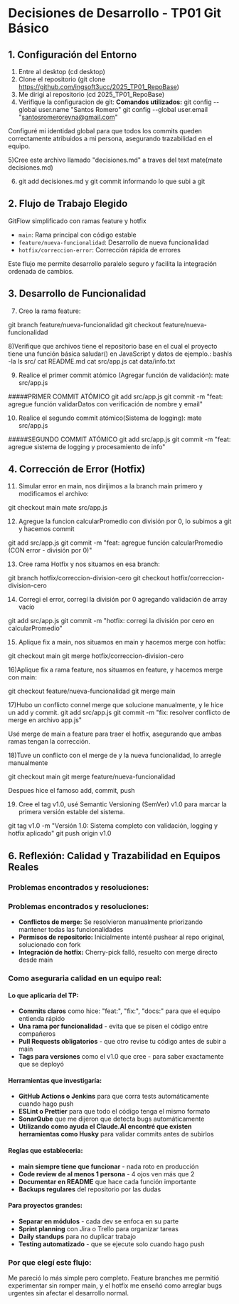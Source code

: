 # Decisiones de Desarrollo - TP01 Git Básico

## 1. Configuración del Entorno

1) Entre al desktop (cd desktop)
2) Clone el repositorio (git clone https://github.com/ingsoft3ucc/2025_TP01_RepoBase)
3) Me dirigi al repositorio (cd 2025_TP01_RepoBase)
4) Verifique la configuracion de git:
**Comandos utilizados:**
git config --global user.name "Santos Romero"
git config --global user.email "santosromeroreyna@gmail.com"

Configuré mi identidad global para que todos los commits queden correctamente atribuidos a mi persona, asegurando trazabilidad en el equipo.

5)Cree este archivo llamado "decisiones.md" a traves del text mate(mate decisiones.md)

6) git add decisiones.md y git commit informando lo que subi a git

## 2. Flujo de Trabajo Elegido

GitFlow simplificado con ramas feature y hotfix
- `main`: Rama principal con código estable
- `feature/nueva-funcionalidad`: Desarrollo de nueva funcionalidad  
- `hotfix/correccion-error`: Corrección rápida de errores

Este flujo me permite desarrollo paralelo seguro y facilita la integración ordenada de cambios.

## 3. Desarrollo de Funcionalidad

7) Creo la rama feature:

git branch feature/nueva-funcionalidad
git checkout feature/nueva-funcionalidad

8)Verifique que archivos tiene el repositorio base en el cual el proyecto tiene una función básica saludar() en JavaScript y datos de ejemplo.:
bashls -la
ls src/
cat README.md
cat src/app.js
cat data/info.txt

9) Realice el primer commit atómico (Agregar función de validación):
mate src/app.js 

#####PRIMER COMMIT ATÓMICO
git add src/app.js
git commit -m "feat: agregue función validarDatos con verificación de nombre y email"


10) Realice el segundo commit atómico(Sistema de logging):
mate src/app.js

#####SEGUNDO COMMIT ATÓMICO
git add src/app.js
git commit -m "feat: agregue sistema de logging y procesamiento de info"

## 4. Corrección de Error (Hotfix)

11) Simular error en main, nos dirijimos a la branch main primero y modificamos el archivo:

git checkout main
mate src/app.js

12) Agregue la funcion calcularPromedio con división por 0, lo subimos a git y hacemos commit

git add src/app.js
git commit -m "feat: agregue función calcularPromedio (CON error - división por 0)"

13) Cree rama Hotfix y nos situamos en esa branch:

git branch hotfix/correccion-division-cero
git checkout hotfix/correccion-division-cero

14) Corregi el error, corregí la división por 0 agregando validación de array vacío

git add src/app.js
git commit -m "hotfix: corregi la división por cero en calcularPromedio"

15) Aplique fix a main, nos situamos en main y hacemos merge con hotfix:

git checkout main
git merge hotfix/correccion-division-cero

16)Aplique fix a rama feature, nos situamos en feature, y hacemos merge con main:

git checkout feature/nueva-funcionalidad
git merge main

17)Hubo un conflicto connel merge que solucione manualmente, y le hice un add y commit.
git add src/app.js
git commit -m "fix: resolver conflicto de merge en archivo app.js"

Usé merge de main a feature para traer el hotfix, asegurando que ambas ramas tengan la corrección.

18)Tuve un conflicto con el merge de y la nueva funcionalidad, lo arregle manualmente

git checkout main
git merge feature/nueva-funcionalidad

Despues hice el famoso add, commit, push

19) Cree el tag v1.0, usé Semantic Versioning (SemVer) v1.0 para marcar la primera versión estable del sistema.

git tag v1.0 -m "Versión 1.0: Sistema completo con validación, logging y hotfix aplicado"
git push origin v1.0


## 6. Reflexión: Calidad y Trazabilidad en Equipos Reales

### Problemas encontrados y resoluciones:
### Problemas encontrados y resoluciones:
- **Conflictos de merge:** Se resolvieron manualmente priorizando mantener todas las funcionalidades
- **Permisos de repositorio:** Inicialmente intenté pushear al repo original, solucionado con fork
- **Integración de hotfix:** Cherry-pick falló, resuelto con merge directo desde main

### Como aseguraria calidad en un equipo real:

#### Lo que aplicaria del TP:
- **Commits claros** como hice: "feat:", "fix:", "docs:" para que el equipo entienda rápido
- **Una rama por funcionalidad** - evita que se pisen el código entre compañeros
- **Pull Requests obligatorios** - que otro revise tu código antes de subir a main
- **Tags para versiones** como el v1.0 que cree - para saber exactamente que se deployó

#### Herramientas que investigaría:
- **GitHub Actions o Jenkins** para que corra tests automáticamente cuando hago push
- **ESLint o Prettier** para que todo el código tenga el mismo formato
- **SonarQube** que me dijeron que detecta bugs automáticamente 
- **Utilizando como ayuda el Claude.AI encontré que existen herramientas como Husky** para validar commits antes de subirlos

#### Reglas que estableceria:
- **main siempre tiene que funcionar** - nada roto en producción
- **Code review de al menos 1 persona** - 4 ojos ven más que 2
- **Documentar en README** que hace cada función importante
- **Backups regulares** del repositorio por las dudas

#### Para proyectos grandes:
- **Separar en módulos** - cada dev se enfoca en su parte
- **Sprint planning** con Jira o Trello para organizar tareas
- **Daily standups** para no duplicar trabajo
- **Testing automatizado** - que se ejecute solo cuando hago push

### Por que elegí este flujo:
Me pareció lo más simple pero completo. Feature branches me permitió experimentar sin romper main, y el hotfix me enseñó como arreglar bugs urgentes sin afectar el desarrollo normal.